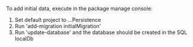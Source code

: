 ﻿To add initial data, execute in the package manage console:
1. Set default project to ...Persistence
2. Run 'add-migration initialMigration'
3. Run 'update-database' and the database should be created in the SQL localDb
